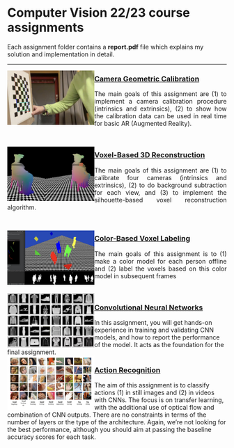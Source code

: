 # Computer Vision 22/23 course assignments
Each assignment folder contains a **report.pdf** file which explains my solution and implementation in detail.

---

<img align="left" src="https://raw.githubusercontent.com/gianmarcopicarella/cv-assignments-uu/main/readme/cam_calibr.jpg" width="200"> 
<h3><a target="_blank" rel="noopener noreferrer" href="https://github.com/gianmarcopicarella/cv-assignments-uu/tree/main/camera_geometric_calibration">Camera Geometric Calibration</a></h3>
<p align="justify">The main goals of this assignment are (1) to implement a camera calibration procedure (intrinsics and extrinsics), (2) to show how the calibration data can be used in real time for basic AR (Augmented Reality).</p>
<br clear="left"/>

<img align="left" src="https://raw.githubusercontent.com/gianmarcopicarella/cv-assignments-uu/main/readme/3d_reconstruction.jpg" width="200"> <h3><a target="_blank" rel="noopener noreferrer" href="https://github.com/gianmarcopicarella/cv-assignments-uu/tree/main/voxel-based_3d_reconstruction">Voxel-Based 3D Reconstruction</a></h3>
<p align="justify">The main goals of this assignment are (1) to calibrate four cameras (intrinsics and extrinsics), (2) to do background subtraction for each view, and (3) to implement the silhouette-based voxel reconstruction algorithm.</p>
<br clear="left"/>

<img align="left" src="https://raw.githubusercontent.com/gianmarcopicarella/cv-assignments-uu/main/readme/color-label.jpg" width="200"> <h3><a target="_blank" rel="noopener noreferrer" href="https://github.com/gianmarcopicarella/cv-assignments-uu/tree/main/color-based_voxel_labeling">Color-Based Voxel Labeling</a></h3>
<p align="justify">The main goals of this assignment is to (1) make a color model for each person offline and (2) label the voxels based on this color model in subsequent frames</p>
<br clear="left"/>

<img align="left" src="https://raw.githubusercontent.com/gianmarcopicarella/cv-assignments-uu/main/readme/fashion_mnist.jpg" width="200"/>
<h3><a target="_blank" rel="noopener noreferrer" href="https://github.com/gianmarcopicarella/cv-assignments-uu/tree/main/conv_neural_networks">Convolutional Neural Networks</a></h3>
In this assignment, you will get hands-on experience in training and validating CNN models, and how to report the performance of the model. It acts as the foundation for the final assignment.
<br clear="left"/>

<img align="left" src="https://raw.githubusercontent.com/gianmarcopicarella/cv-assignments-uu/main/readme/action_recognition.jpg" width="200"/>
<h3><a target="_blank" rel="noopener noreferrer" href="https://github.com/gianmarcopicarella/cv-assignments-uu/tree/main/action_recognition">Action Recognition</a></h3>
The aim of this assignment is to classify actions (1) in still images and (2) in videos with CNNs. The focus is on transfer learning, with the additional use of optical flow and combination of CNN outputs. There are no constraints in terms of the number of layers or the type of the architecture. Again, we’re not looking for the best performance, although you should aim at passing the baseline accuracy scores for each task.
<br clear="left"/>
